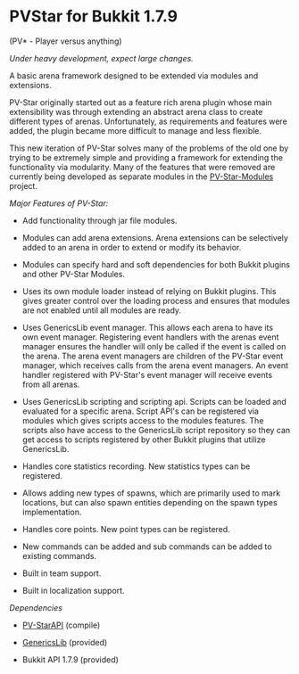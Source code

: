 PVStar for Bukkit 1.7.9
=============

(PV* - Player versus anything) 

*Under heavy development, expect large changes.*

A basic arena framework designed to be extended via modules and extensions. 

PV-Star originally started out as a feature rich arena plugin whose main extensibility was through extending an abstract arena class to create different types of arenas. Unfortunately, as requirements and features were added, the plugin became more difficult to manage and less flexible.

This new iteration of PV-Star solves many of the problems of the old one by trying to be extremely simple and providing a framework for extending the functionality via modularity. Many of the features
that were removed are currently being developed as separate modules in the [PV-Star-Modules](https://github.com/JCThePants/PV-Star-Modules) project.

*Major Features of PV-Star:*

  * Add functionality through jar file modules.
   
  * Modules can add arena extensions. Arena extensions can be selectively added to an arena in order to extend or modify its behavior. 

  * Modules can specify hard and soft dependencies for both Bukkit plugins and other PV-Star Modules. 

  * Uses its own module loader instead of relying on Bukkit plugins. This gives greater control over the loading process and ensures that modules are not enabled until all modules are ready.
  
  * Uses GenericsLib event manager. This allows each arena to have its own event manager. Registering event handlers with the arenas event manager ensures the handler will only be called if the event is called on the arena. The arena event managers are children of the PV-Star event manager, which receives calls from the arena event managers. An event handler registered with PV-Star's event manager will receive events from all arenas.
  
  * Uses GenericsLib scripting and scripting api. Scripts can be loaded and evaluated for a specific arena. Script API's can be registered via modules which gives scripts access to the modules features. The scripts also have access to the GenericsLib script repository so they can get access to scripts registered by other Bukkit plugins that utilize GenericsLib.
  
  * Handles core statistics recording. New statistics types can be registered.
   
  * Allows adding new types of spawns, which are primarily used to mark locations, but can also spawn entities depending on the spawn types implementation.
  
  * Handles core points. New point types can be registered.
  
  * New commands can be added and sub commands can be added to existing commands.
  
  * Built in team support.
  
  * Built in localization support.


*Dependencies*

  * [PV-StarAPI](https://github.com/JCThePants/PV-StarAPI) (compile)
  
  * [GenericsLib](https://github.com/JCThePants/GenericsLib) (provided)
  
  * Bukkit API 1.7.9  (provided)

